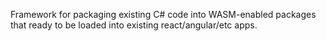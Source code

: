 Framework for packaging existing C# code into WASM-enabled packages that ready to be loaded into existing react/angular/etc apps.
